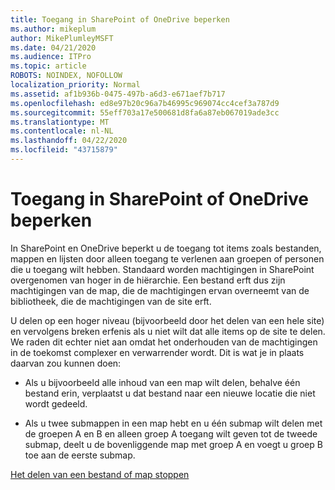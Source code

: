 ```yaml
---
title: Toegang in SharePoint of OneDrive beperken
ms.author: mikeplum
author: MikePlumleyMSFT
ms.date: 04/21/2020
ms.audience: ITPro
ms.topic: article
ROBOTS: NOINDEX, NOFOLLOW
localization_priority: Normal
ms.assetid: af1b936b-0475-497b-a6d3-e671aef7b717
ms.openlocfilehash: ed8e97b20c96a7b46995c969074cc4cef3a787d9
ms.sourcegitcommit: 55eff703a17e500681d8fa6a87eb067019ade3cc
ms.translationtype: MT
ms.contentlocale: nl-NL
ms.lasthandoff: 04/22/2020
ms.locfileid: "43715879"
---
```

# <a name="restrict-access-in-sharepoint-or-onedrive"></a>Toegang in SharePoint of OneDrive beperken

In SharePoint en OneDrive beperkt u de toegang tot items zoals bestanden, mappen en lijsten door alleen toegang te verlenen aan groepen of personen die u toegang wilt hebben. Standaard worden machtigingen in SharePoint overgenomen van hoger in de hiërarchie. Een bestand erft dus zijn machtigingen van de map, die de machtigingen ervan overneemt van de bibliotheek, die de machtigingen van de site erft.
  
U delen op een hoger niveau (bijvoorbeeld door het delen van een hele site) en vervolgens breken erfenis als u niet wilt dat alle items op de site te delen. We raden dit echter niet aan omdat het onderhouden van de machtigingen in de toekomst complexer en verwarrender wordt. Dit is wat je in plaats daarvan zou kunnen doen:
  
- Als u bijvoorbeeld alle inhoud van een map wilt delen, behalve één bestand erin, verplaatst u dat bestand naar een nieuwe locatie die niet wordt gedeeld.
    
- Als u twee submappen in een map hebt en u één submap wilt delen met de groepen A en B en alleen groep A toegang wilt geven tot de tweede submap, deelt u de bovenliggende map met groep A en voegt u groep B toe aan de eerste submap.
    
[Het delen van een bestand of map stoppen](https://go.microsoft.com/fwlink/?linkid=2008861)
  

